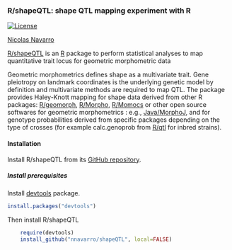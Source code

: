 ### R/shapeQTL: shape QTL mapping experiment with R
[![License](http://img.shields.io/badge/license-GPL%20%28%3E=%202%29-brightgreen.svg?style=flat)](http://www.gnu.org/licenses/gpl-2.0.html)

[Nicolas Navarro](http://nnavarro.free.fr)

[R/shapeQTL](http://nnavarro.free.fr/programs.html) is an [R](http://www.r-project.org) package to perform 
statistical analyses to map quantitative trait locus for geometric morphometric data

Geometric morphometrics defines shape as a multivariate trait. Gene pleiotropy on landmark coordinates is the 
underlying genetic model by definition and multivariate methods are required to map QTL. The package provides 
Haley-Knott mapping for shape data derived from other R packages: [R/geomorph](https://github.com/cran/geomorph), 
[R/Morpho](https://github.com/zarquon42b/Morpho), [R/Momocs](https://github.com/vbonhomme/Momocs/) or other open source 
softwares for geometric morphometrics : e.g., [Java/MorphoJ](http://flywings.org.uk/MorphoJ_page.htm), and for genotype probabilities derived from specific packages 
depending on the type of crosses (for example calc.genoprob from [R/qtl](http://www.rqtl.org) for inbred strains).

#### Installation

Install R/shapeQTL from its [GitHub repository](https://github.com/nnavarro/shapeQTL).

##### Install prerequisites
Install [devtools](https://github.com/hadley/devtools) package.

```r
install.packages("devtools")
```

Then install R/shapeQTL 

```r
	require(devtools)
	install_github("nnavarro/shapeQTL", local=FALSE)
```
